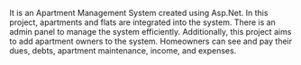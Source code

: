 It is an Apartment Management System created using Asp.Net. In this project, apartments and flats are integrated into the system.
There is an admin panel to manage the system efficiently. Additionally, this project aims to add apartment owners to the system.
Homeowners can see and pay their dues, debts, apartment maintenance, income, and expenses.
